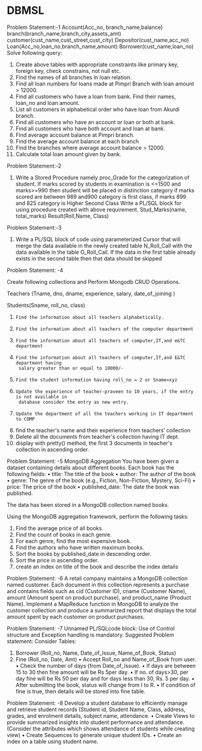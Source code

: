 # DBMSL

Problem Statement:-1
Account(Acc_no, branch_name,balance) 
branch(branch_name,branch_city,assets_amt) 
customer(cust_name,cust_street,cust_city) 
Depositor(cust_name,acc_no) 
Loan(Acc_no,loan_no,branch_name,amount) 
Borrower(cust_name,loan_no) 
Solve following query: 
1.	Create above tables with appropriate constraints like primary key, foreign key, check constrains, not null etc. 
2.	Find the names of all branches in loan relation. 
3.	Find all loan numbers for loans made at Pimpri Branch with loan amount > 12000. 
4.	Find all customers who have a loan from bank. Find their names, loan_no and loan amount. 
5.	List all customers in alphabetical order who have loan from Akurdi branch. 
6.	Find all customers who have an account or loan or both at bank. 
7.	Find all customers who have both account and loan at bank. 
8.	Find average account balance at Pimpri branch. 
9.	Find the average account balance at each branch 
10.	Find the branches where average account balance > 12000. 
11.	Calculate total loan amount given by bank. 

Problem Statement:-2

1.	Write a Stored Procedure namely proc_Grade for the categorization of student. If marks scored by students in examination is <=1500 and marks>=990 then student will be placed in distinction category if marks scored are between 989 and900 category is first class, if marks 899 and 825 category is Higher Second Class 
Write a PL/SQL block for using procedure created with above requirement. 
Stud_Marks(name, total_marks) 
Result(Roll,Name, Class)

Problem Statement:-3

1.	Write a PL/SQL block of code using parameterized Cursor that will merge the data available in the newly created table N_Roll_Call with the data available in the table O_Roll_Call. If the data in the first table already exists in the second table then that data should be skipped








Problem Statement: -4

Create following collections and Perform Mongodb CRUD Operations.

Teachers (Tname, dno, dname, experience, salary, date_of_joining )

Students(Sname, roll_no, class)

1.     Find the information about all teachers alphabetically. 
2.     Find the information about all teachers of the computer department
3.     Find the information about all teachers of computer,IT,and e&TC department
4.     Find the information about all teachers of computer,IT,and E&TC department having 
        salary greater than or equal to 10000/-
6.     Find the student information having roll_no = 2 or Sname=xyz
7.     Update the experience of teacher-praveen to 10 years, if the entry is not available in
        database consider the entry as new entry.
9.     Update the department of all the teachers working in IT department to COMP
10.  find the teacher's name and their experience from teachers’ collection
11.  Delete all the documents from teacher's collection having IT dept.
12.  display with pretty() method, the first 3 documents in teacher's collection in ascending 
       order. 


Problem Statement: -5
MongoDB Aggregation
You have been given a dataset containing details about different books. Each book has the following fields:
•	title: The title of the book
•	author: The author of the book
•	genre: The genre of the book (e.g., Fiction, Non-Fiction, Mystery, Sci-Fi)
•	price: The price of the book
•	published_date: The date the book was published.

The data has been stored in a MongoDB collection named books.

Using the MongoDB aggregation framework, perform the following tasks:

1. Find the average price of all books.
2. Find the count of books in each genre.
3. For each genre, find the most expensive book.
4. Find the authors who have written maximum books.
5. Sort the books by published_date in descending order.
6. Sort the price in ascending order.
7. create an index on title of the book and describe the index details


Problem Statement: -6
A retail company maintains a MongoDB collection named customer. Each document in this collection represents a purchase and contains fields such as cid (Customer ID), cname (Customer Name), amount (Amount spent on product purchase), and product_name (Product Name).
Implement a MapReduce function in MongoDB to analyze the customer collection and produce a summarized report that displays the total amount spent by each customer on product purchases.

Problem Statement: -7
Unnamed PL/SQLcode block: Use of Control structure and Exception handling is mandatory. 
Suggested Problem statement: 
Consider Tables: 
1. Borrower (Roll_no, Name, Date_of_Issue, Name_of_Book, Status) 
2. Fine (Roll_no, Date, Amt) 
•	Accept Roll_no and Name_of_Book from user. 
•	Check the number of days (from Date_of_Issue). 
•	If days are between 15 to 30 then fine amount will be Rs 5per day. 
•	If no. of days>30, per day fine will be Rs 50 per day and for days less than 30, Rs. 5 per day. 
•	After submitting the book, status will change from I to R. 
•	If condition of fine is true, then details will be stored into fine table. 


Problem Statement: -8
Develop a student database to efficiently manage and retrieve student records (Student id, Student Name, Class, address, grades, and enrolment details, subject name, attendance. 
•	Create Views to provide summarized insights into student performance and attendance. (Consider the attributes which shows attendance of students while creating view)
•	Create Sequences to generate unique student IDs.
•	Create an index on a table using student name.
